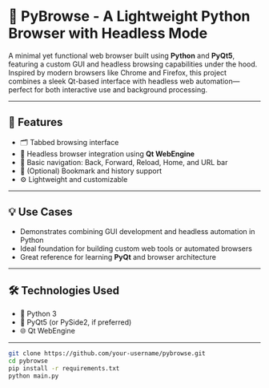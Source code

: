 # 🧭 PyBrowse - A Lightweight Python Browser with Headless Mode

A minimal yet functional web browser built using **Python** and **PyQt5**, featuring a custom GUI and headless browsing capabilities under the hood.  
Inspired by modern browsers like Chrome and Firefox, this project combines a sleek Qt-based interface with headless web automation—perfect for both interactive use and background processing.

---

## 🚀 Features

- 🗂️ Tabbed browsing interface  
- 🧠 Headless browser integration using **Qt WebEngine**  
- 🔄 Basic navigation: Back, Forward, Reload, Home, and URL bar  
- 📑 (Optional) Bookmark and history support  
- ⚙️ Lightweight and customizable  

---

## 💡 Use Cases

- Demonstrates combining GUI development and headless automation in Python  
- Ideal foundation for building custom web tools or automated browsers  
- Great reference for learning **PyQt** and browser architecture  

---

## 🛠 Technologies Used

- 🐍 Python 3  
- 🧱 PyQt5 (or PySide2, if preferred)  
- 🌐 Qt WebEngine  

---


```bash
git clone https://github.com/your-username/pybrowse.git
cd pybrowse
pip install -r requirements.txt
python main.py
